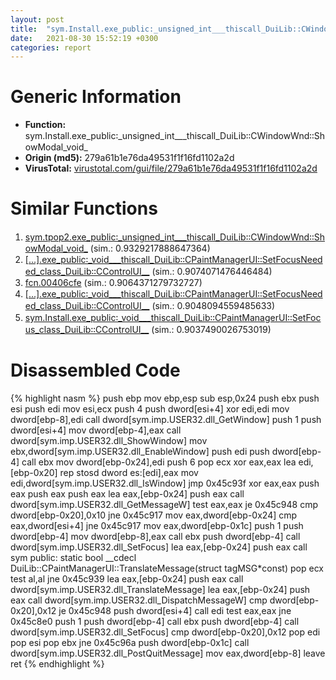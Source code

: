 ```yaml
---
layout: post
title:  "sym.Install.exe_public꞉_unsigned_int___thiscall_DuiLib꞉꞉CWindowWnd꞉꞉ShowModal_void_ @ 279a61b1e76da49531f1f16fd1102a2d"
date:   2021-08-30 15:52:19 +0300
categories: report
---
```


# Generic Information
- **Function:** sym.Install.exe\_public꞉\_unsigned\_int\_\_\_thiscall\_DuiLib꞉꞉CWindowWnd꞉꞉ShowModal\_void\_
- **Origin (md5):** 279a61b1e76da49531f1f16fd1102a2d
- **VirusTotal:** [virustotal.com/gui/file/279a61b1e76da49531f1f16fd1102a2d][virustotal_ref]



# Similar Functions

1. [sym.tpop2.exe\_public꞉\_unsigned\_int\_\_\_thiscall\_DuiLib꞉꞉CWindowWnd꞉꞉ShowModal\_void\_][similar_1_ref] (sim.: 0.9329217888647364)
2. [[...].exe\_public꞉\_void\_\_\_thiscall\_DuiLib꞉꞉CPaintManagerUI꞉꞉SetFocusNeeded\_class\_DuiLib꞉꞉CControlUI\_\_][similar_2_ref] (sim.: 0.9074071476446484)
3. [fcn.00406cfe][similar_3_ref] (sim.: 0.9064371279732727)
4. [[...].exe\_public꞉\_void\_\_\_thiscall\_DuiLib꞉꞉CPaintManagerUI꞉꞉SetFocusNeeded\_class\_DuiLib꞉꞉CControlUI\_\_][similar_4_ref] (sim.: 0.9048094559485633)
5. [sym.Install.exe\_public꞉\_void\_\_\_thiscall\_DuiLib꞉꞉CPaintManagerUI꞉꞉SetFocus\_class\_DuiLib꞉꞉CControlUI\_\_][similar_5_ref] (sim.: 0.9037490026753019)


# Disassembled Code

{% highlight nasm %}
push ebp
mov ebp,esp
sub esp,0x24
push ebx
push esi
push edi
mov esi,ecx
push 4
push dword[esi+4]
xor edi,edi
mov dword[ebp-8],edi
call dword[sym.imp.USER32.dll_GetWindow]
push 1
push dword[esi+4]
mov dword[ebp-4],eax
call dword[sym.imp.USER32.dll_ShowWindow]
mov ebx,dword[sym.imp.USER32.dll_EnableWindow]
push edi
push dword[ebp-4]
call ebx
mov dword[ebp-0x24],edi
push 6
pop ecx
xor eax,eax
lea edi,[ebp-0x20]
rep stosd dword es:[edi],eax
mov edi,dword[sym.imp.USER32.dll_IsWindow]
jmp 0x45c93f
xor eax,eax
push eax
push eax
push eax
lea eax,[ebp-0x24]
push eax
call dword[sym.imp.USER32.dll_GetMessageW]
test eax,eax
je 0x45c948
cmp dword[ebp-0x20],0x10
jne 0x45c917
mov eax,dword[ebp-0x24]
cmp eax,dword[esi+4]
jne 0x45c917
mov eax,dword[ebp-0x1c]
push 1
push dword[ebp-4]
mov dword[ebp-8],eax
call ebx
push dword[ebp-4]
call dword[sym.imp.USER32.dll_SetFocus]
lea eax,[ebp-0x24]
push eax
call sym public: static bool __cdecl DuiLib::CPaintManagerUI::TranslateMessage(struct tagMSG*const)
pop ecx
test al,al
jne 0x45c939
lea eax,[ebp-0x24]
push eax
call dword[sym.imp.USER32.dll_TranslateMessage]
lea eax,[ebp-0x24]
push eax
call dword[sym.imp.USER32.dll_DispatchMessageW]
cmp dword[ebp-0x20],0x12
je 0x45c948
push dword[esi+4]
call edi
test eax,eax
jne 0x45c8e0
push 1
push dword[ebp-4]
call ebx
push dword[ebp-4]
call dword[sym.imp.USER32.dll_SetFocus]
cmp dword[ebp-0x20],0x12
pop edi
pop esi
pop ebx
jne 0x45c96a
push dword[ebp-0x1c]
call dword[sym.imp.USER32.dll_PostQuitMessage]
mov eax,dword[ebp-8]
leave 
ret 
{% endhighlight %}


[similar_1_ref]: /report/sym.tpop2.exe_public꞉_unsigned_int___thiscall_DuiLib꞉꞉CWindowWnd꞉꞉ShowModal_void_@289859175c221b107317af7727d26c17
[similar_2_ref]: /report/[...].exe_public꞉_void___thiscall_DuiLib꞉꞉CPaintManagerUI꞉꞉SetFocusNeeded_class_DuiLib꞉꞉CControlUI__@289859175c221b107317af7727d26c17
[similar_3_ref]: /report/fcn.00406cfe@73677cb40830e94fbfb5483ff33e40b9
[similar_4_ref]: /report/[...].exe_public꞉_void___thiscall_DuiLib꞉꞉CPaintManagerUI꞉꞉SetFocusNeeded_class_DuiLib꞉꞉CControlUI__@279a61b1e76da49531f1f16fd1102a2d
[similar_5_ref]: /report/sym.Install.exe_public꞉_void___thiscall_DuiLib꞉꞉CPaintManagerUI꞉꞉SetFocus_class_DuiLib꞉꞉CControlUI__@279a61b1e76da49531f1f16fd1102a2d
[virustotal_ref]: https://www.virustotal.com/gui/file/279a61b1e76da49531f1f16fd1102a2d